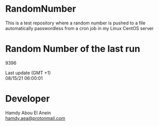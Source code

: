 # RandomNumber    
This is a test repository where a random number is pushed to a file automatically passwordless from a cron job in my Linux CentOS server    
# Random Number of the last run   
9396
      
Last update (GMT +1)    
08/15/21 06:00:01
# Developer    
Hamdy Abou El Anein   
hamdy.aea@protonmail.com
